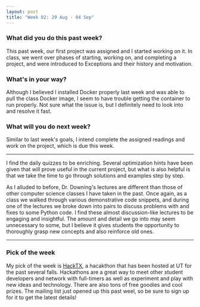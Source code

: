 ```yaml
---
layout: post
title: "Week 02: 29 Aug - 04 Sep"
---
```


### What did you do this past week?
This past week, our first project was assigned and I started working on it. In class, we went over phases of starting, working on, and completing a project, and were introduced to Exceptions and their history and motivation.

### What's in your way?
Although I believed I installed Docker properly last week and was able to pull the class Docker image, I seem to have trouble getting the container to run properly. Not sure what the issue is, but I definitely need to look into and resolve it fast.

### What will you do next week?
Similar to last week's goals, I intend complete the assigned readings and work on the project, which is due this week.

---

I find the daily quizzes to be enriching. Several optimization hints have been given that will prove useful in the current project, but what is also helpful is that we take the time to go through solutions and examples step by step.

As I alluded to before, Dr. Downing's lectures are different than those of other computer science classes I have taken in the past. Once again, as a class we walked through various demonstrative code snippets, and during one of the lectures we broke down into pairs to discuss problems with and fixes to some Python code. I find these almost discussion-like lectures to be engaging and insightful. The amount and detail we go into may seem unnecessary to some, but I believe it gives students the opportunity to thoroughly grasp new concepts and also reinforce old ones.

---

### Pick of the week
My pick of the week is [HackTX](https://hacktx.com/), a hacakthon that has been hosted at UT for the past several falls. Hackathons are a great way to meet other student developers and network with full-timers as well as experiment and play with new ideas and technology. There are also tons of free goodies and cool prizes. The mailing list just opened up this past weel, so be sure to sign up for it to get the latest details!